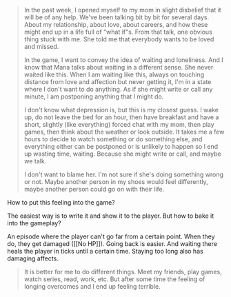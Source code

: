 > In the past week, I opened myself to my mom in slight disbelief that it will be of any help. We've been talking bit by bit for several days. About my relationship, about love, about careers, and how these might end up in a life full of "what if"s. From that talk, one obvious thing stuck with me. She told me that everybody wants to be loved and missed.
> 
> In the game, I want to convey the idea of waiting and loneliness. And I know that Mana talks about waiting in a different sense. She never waited like this. When I am waiting like this, always on touching distance from love and affection but never getting it, I'm in a state where I don't want to do anything. As if she might write or call any minute, I am postponing anything that I might do. 
> 
> I don't know what depression is, but this is my closest guess. I wake up, do not leave the bed for an hour, then have breakfast and have a short, slightly (like everything) forced chat with my mom, then play games, then think about the weather or look outside. It takes me a few hours to decide to watch something or do something else, and everything either can be postponed or is unlikely to happen so I end up wasting time, waiting. Because she might write or call, and maybe we talk.
> 
> I don't want to blame her. I'm not sure if she's doing something wrong or not. Maybe another person in my shoes would feel differently, maybe another person could go on with their life.

How to put this feeling into the game?

The easiest way is to write it and show it to the player. But how to bake it into the gameplay?

An episode where the player can't go far from a certain point. When they do, they get damaged ([[No HP]]). Going back is easier. And waiting there heals the player in ticks until a certain time. Staying too long also has damaging affects.

> It is better for me to do different things. Meet my friends, play games, watch series, read, work, etc. But after some time the feeling of longing overcomes and I end up feeling terrible.


